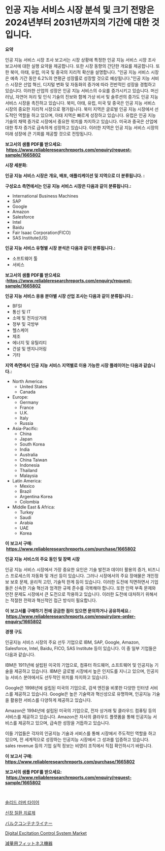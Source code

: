 <p><h1>인공 지능 서비스 시장 분석 및 크기 전망은 2024년부터 2031년까지의 기간에 대한 것입니다.</h1></p><p><strong>요약</strong></p>
<p><p>인공 지능 서비스 시장 조사 보고서는 시장 상황에 특정한 인공 지능 서비스 시장 조사 보고서에 대한 실행 요약을 제공합니다. 또한 시장 동향의 간단한 개요를 제공합니다. 또한 북미, 아태, 유럽, 미국 및 중국의 지리적 확산을 설명합니다. "인공 지능 서비스 시장은 예측 기간 동안 6.2%의 연평균 성장률로 성장할 것으로 예상됩니다."인공 지능 서비스 시장은 산업 혁신, 디지털 변화 및 자동화의 증가에 따라 전반적인 성장을 경험하고 있습니다. 이러한 산업의 성장은 인공 지능 서비스의 수요를 증가시키고 있습니다. 머신 러닝, 자연어 처리 및 인식 기술의 진보와 함께 가상 비서 및 솔루션의 증가도 인공 지능 서비스 시장을 촉진하고 있습니다. 북미, 아태, 유럽, 미국 및 중국은 인공 지능 서비스 시장의 중요한 지리적 시장으로 평가됩니다. 북미 지역은 글로벌 인공 지능 시장에서 선도적인 역할을 하고 있으며, 아태 지역은 빠르게 성장하고 있습니다. 유럽은 인공 지능 기술의 채택 증가로 시장에서 중요한 위치를 차지하고 있습니다. 미국과 중국은 산업에 대한 투자 증가로 급속하게 성장하고 있습니다. 이러한 지역은 인공 지능 서비스 시장의 미래 성장에 큰 기회를 제공할 것으로 전망됩니다.</p></p>
<p><strong>보고서의 샘플 PDF를 받으세요: &nbsp;<a href="https://www.reliableresearchreports.com/enquiry/request-sample/1665802">https://www.reliableresearchreports.com/enquiry/request-sample/1665802</a></strong></p>
<p><strong>시장 세분화:</strong></p>
<p><strong> 인공 지능 서비스 시장은 개요, 배포, 애플리케이션 및 지역으로 더 분류됩니다. :</strong></p>
<p><strong>구성요소 측면에서는 인공 지능 서비스 시장은 다음과 같이 분류됩니다.:</strong></p>
<p><ul><li>International Business Machines</li><li>SAP</li><li>Google</li><li>Amazon</li><li>Salesforce</li><li>Intel</li><li>Baidu</li><li>Fair Isaac Corporation(FICO)</li><li>SAS Institute(US)</li></ul></p>
<p><strong> 인공 지능 서비스 유형별 시장 분석은 다음과 같이 분류됩니다.:</strong></p>
<p><ul><li>소프트웨어 툴</li><li>서비스</li></ul></p>
<p><strong>보고서의 샘플 PDF를 받으세요 :<a href="https://www.reliableresearchreports.com/enquiry/request-sample/1665802">https://www.reliableresearchreports.com/enquiry/request-sample/1665802</a></strong></p>
<p><strong> 인공 지능 서비스 응용 분야별 시장 산업 조사는 다음과 같이 분류됩니다.:</strong></p>
<p><ul><li>BFSI</li><li>통신 및 IT</li><li>소매 및 전자상거래</li><li>정부 및 국방부</li><li>헬스케어</li><li>제조</li><li>에너지 및 유틸리티</li><li>건설 및 엔지니어링</li><li>기타</li></ul></p>
<p><strong>지역 측면에서 인공 지능 서비스 지역별로 이용 가능한 시장 플레이어는 다음과 같습니다.:</strong></p>
<p><ul>
    <li>
        North America:
        <ul>
            <li>United States</li>
            <li>Canada</li>
        </ul>
    </li>
    <li>
        Europe:
        <ul>
            <li>Germany</li>
            <li>France</li>
            <li>U.K.</li>
            <li>Italy</li>
            <li>Russia</li>
        </ul>
    </li>
    <li>
        Asia-Pacific:
        <ul>
            <li>China</li>
            <li>Japan</li>
            <li>South Korea</li>
            <li>India</li>
            <li>Australia</li>
            <li>China Taiwan</li>
            <li>Indonesia</li>
            <li>Thailand</li>
            <li>Malaysia</li>
        </ul>
    </li>
    <li>
        Latin America:
        <ul>
            <li>Mexico</li>
            <li>Brazil</li>
            <li>Argentina Korea</li>
            <li>Colombia</li>
        </ul>
    </li>
    <li>
        Middle East & Africa:
        <ul>
            <li>Turkey</li>
            <li>Saudi</li>
            <li>Arabia</li>
            <li>UAE</li>
            <li>Korea</li>
        </ul>
    </li>
    </ul></p>
<p><strong>이 보고서 구매: &nbsp;<a href="https://www.reliableresearchreports.com/purchase/1665802">https://www.reliableresearchreports.com/purchase/1665802</a></strong></p>
<p><strong>인공 지능 서비스의 주요 동인 및 장벽 시장</strong></p>
<p><p>인공 지능 서비스 시장에서 가장 중요한 요인은 기술 발전과 데이터 활용의 증가, 비즈니스 프로세스의 자동화 및 개선 등이 있습니다. 그러나 시장에서의 주요 장애물은 개인정보 보호 문제, 윤리적 고민, 기술적 한계 등이 있습니다. 이러한 도전에 직면하면서 기업들은 신속한 기술 혁신과 엄격한 규제 준수를 극복해야 합니다. 또한 인력 부족 문제와 안전 문제도 시장에서 큰 도전으로 작용하고 있습니다. 이러한 도전에 대처하기 위해서는 적절한 전략과 혁신적인 접근 방식이 필요합니다.</p></p>
<p><strong>이 보고서를 구매하기 전에 궁금한 점이 있으면 문의하거나 공유하세요.: &nbsp;<a href="https://www.reliableresearchreports.com/enquiry/pre-order-enquiry/1665802">https://www.reliableresearchreports.com/enquiry/pre-order-enquiry/1665802</a></strong></p>
<p><strong>경쟁 구도</strong></p>
<p><p>인공지능 서비스 시장의 주요 선두 기업으로 IBM, SAP, Google, Amazon, Salesforce, Intel, Baidu, FICO, SAS Institute 등이 있습니다. 이 중 일부 기업들은 다음과 같습니다. </p><p>IBM은 1911년에 설립된 미국의 기업으로, 컴퓨터 하드웨어, 소프트웨어 및 인공지능 기술을 제공하고 있습니다. IBM은 글로벌 시장에서 높은 인지도를 지니고 있으며, 인공지능 서비스 분야에서도 선두적인 위치를 차지하고 있습니다.</p><p>Google은 1998년에 설립된 미국의 기업으로, 검색 엔진을 비롯한 다양한 인터넷 서비스를 제공하고 있습니다. Google은 높은 기술력과 혁신성으로 유명하며, 인공지능 기술을 활용한 서비스를 다양하게 제공하고 있습니다.</p><p>Amazon은 1994년에 설립된 미국의 기업으로, 전자 상거래 및 클라우드 컴퓨팅 등의 서비스를 제공하고 있습니다. Amazon은 자사의 클라우드 플랫폼을 통해 인공지능 서비스를 제공하고 있으며, 급속한 성장을 거듭하고 있습니다.</p><p>이들 기업들은 각자의 인공지능 기술과 서비스를 통해 시장에서 주도적인 역할을 하고 있으며, 전 세계적으로 성장하는 인공지능 시장에서 그 성과를 입증하고 있습니다. sales revenue 등의 기업 실적 정보는 비영리 조직에서 직접 확인하시기 바랍니다.</p></p>
<p><strong>이 보고서 구매: &nbsp; <a href="https://www.reliableresearchreports.com/purchase/1665802">https://www.reliableresearchreports.com/purchase/1665802</a></strong></p>
<p><strong>보고서의 샘플 PDF를 받으세요: &nbsp;<a href="https://www.reliableresearchreports.com/enquiry/request-sample/1665802">https://www.reliableresearchreports.com/enquiry/request-sample/1665802</a></strong><strong></strong></p>
<p>&nbsp;</p>
<p><p><a href="https://medium.com/@gustavorn8776/%EA%B3%A0%EB%AC%B4-%ED%83%80%EC%9D%B4%EC%96%B4-%EC%8B%9C%EC%9E%A5%EC%9D%80-%EC%8B%9C%EC%9E%A5-%EC%A0%90%EC%9C%A0%EC%9C%A8-%EC%8B%9C%EC%9E%A5-%ED%8A%B8%EB%A0%8C%EB%93%9C-%EB%B0%8F-%EC%8B%9C%EC%9E%A5-%EC%84%B1%EC%9E%A5%EC%97%90-%EB%8C%80%ED%95%9C-%EC%A0%95%EB%B3%B4%EB%A5%BC-%EC%A0%9C%EA%B3%B5%ED%95%A9%EB%8B%88%EB%8B%A4-b4ce0e5ae548">솔리드 러버 타이어</a></p><p><a href="https://medium.com/@fredajerde/%EC%8B%A0%EC%9E%A5-%EC%A7%88%ED%99%98-%EC%95%BD%EB%AC%BC-%EC%8B%9C%EC%9E%A5%EC%9D%84-%EB%B6%84%EC%84%9D-%EA%B8%80%EB%A1%9C%EB%B2%8C-%EC%82%B0%EC%97%85%EC%9D%98-%EC%A0%84%EB%A7%9D%EA%B3%BC-%EC%98%88%EC%B8%A1-2024%EB%85%84%EB%B6%80%ED%84%B0-2031%EB%85%84%EA%B9%8C%EC%A7%80-44175b129e97">신장 질환 치료제</a></p><p><a href="https://medium.com/@victor.sharp87978/%E3%83%90%E3%83%AB%E3%82%AF%E3%82%B3%E3%83%B3%E3%83%86%E3%83%8A%E3%83%A9%E3%82%A4%E3%83%8A%E3%83%BC%E5%B8%82%E5%A0%B4%E3%81%AE%E5%88%86%E6%9E%90-%E3%82%B0%E3%83%AD%E3%83%BC%E3%83%90%E3%83%AB%E7%94%A3%E6%A5%AD%E3%81%AE%E8%A6%8B%E9%80%9A%E3%81%97%E3%81%A8%E4%BA%88%E6%B8%AC-2024%E5%B9%B4%E3%81%8B%E3%82%892031%E5%B9%B4-db4b0fe6e887">バルクコンテナライナー</a></p><p><a href="https://github.com/Sinjinluong3e0awx2m195k76/Market-Research-Report-List-1/blob/main/digital-excitation-control-system-market.md">Digital Excitation Control System Market</a></p><p><a href="https://medium.com/@alliegrater55/%E4%BD%93%E9%87%8D%E6%B8%9B%E5%B0%91%E5%B8%82%E5%A0%B4%E3%81%AE%E3%81%9F%E3%82%81%E3%81%AE%E3%83%95%E3%82%A3%E3%83%83%E3%83%88%E3%83%8D%E3%82%B9%E6%A9%9F%E5%99%A8%E5%B8%82%E5%A0%B4%E5%B1%95%E6%9C%9B-%E7%94%A3%E6%A5%AD%E6%A6%82%E8%A6%81%E3%81%A8%E4%BA%88%E6%B8%AC-2024%E5%B9%B4%E3%81%8B%E3%82%892031%E5%B9%B4-3a9acddd8549">減量用フィットネス機器</a></p></p>
